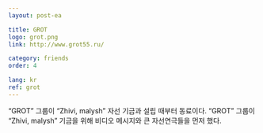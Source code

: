 ```yaml
---
layout: post-ea

title: GROT
logo: grot.png
link: http://www.grot55.ru/

category: friends
order: 4

lang: kr
ref: grot
---
```


“GROT” 그룹이 “Zhivi, malysh” 자선 기금과 설립 때부터 동료이다. 
“GROT” 그룹이 “Zhivi, malysh” 기금을 위해 비디오 메시지와 큰 자선연극들을 먼저 했다.